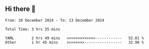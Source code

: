 ## Hi there 👋

<!-- TECHNOLOGIES:START -->
<!-- TECHNOLOGIES:END -->

<!--START_SECTION:waka-->

```txt
From: 10 December 2024 - To: 13 December 2024

Total Time: 3 hrs 35 mins

YAML        2 hrs 49 mins   >>>>>>>>>>>>>------------   52.81 %
Other       1 hr 45 mins    >>>>>>>>-----------------   32.90 %
```

<!--END_SECTION:waka-->

